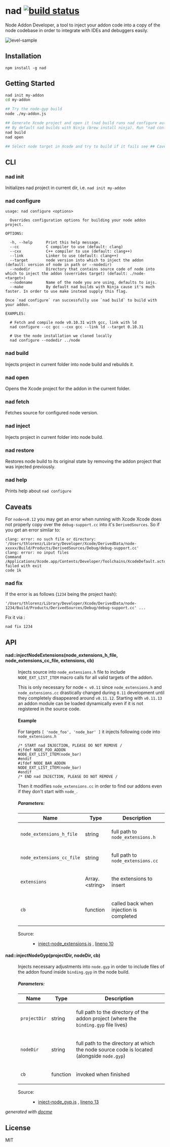 # nad [![build status](https://secure.travis-ci.org/thlorenz/nad.png?branch=master)](http://travis-ci.org/thlorenz/nad)

Node Addon Developer, a tool to inject your addon code into a copy of the node codebase in order to integrate with IDEs and debuggers easily.

![level-sample](https://raw.githubusercontent.com/thlorenz/nad/master/assets/level-sample.png)

## Installation

    npm install -g nad

## Getting Started

```sh
nad init my-addon
cd my-addon

## Try the node-gyp build
node ./my-addon.js

## Generate Xcode project and open it (nad build runs nad configure automatically with defaults)
## By default nad builds with Ninja (brew install ninja). Run "nad configure --make" build with Make instead.
nad build
nad open

## Select node target in Xcode and try to build if it fails see ## Caveats and nad fix
```

## CLI

### nad init

Initializes nad project in current dir, i.e. `nad init my-addon`

### nad configure

```
usage: nad configure <options> 

  Overrides configuration options for building your node addon project.

OPTIONS:

  -h, --help      Print this help message.
  --cc            C compiler to use (default: clang)
  --cxx           C++ compiler to use (default: clang++)
  --link          Linker to use (default: clang++)
  --target        node version into which to inject the addon (default: version of node in path or --nodedir)
  --nodedir       Directory that contains source code of node into which to inject the addon (overrides target) (default: ./node-<target>)
  --nodename      Name of the node you are using, defaults to iojs.
  --make          By default nad builds with Ninja cause it's much faster. In order to use make instead supply this flag.

Once `nad configure` ran successfully use `nad build` to build with your addon.

EXAMPLES:

  # Fetch and compile node v0.10.31 with gcc, link with ld
  nad configure --cc gcc --cxx gcc --link ld --target 0.10.31

  # Use the node installation we cloned locally
  nad configure --nodedir ../node

```

### nad build

Injects project in current folder into node build and rebuilds it.

### nad open

Opens the Xcode project for the addon in the current folder.

### nad fetch

Fetches source for configured node version.

### nad inject

Injects project in current folder into node build.

### nad restore

Restores node build to its original state by removing the addon project that was injected previously.

### nad help

Prints help about `nad configure`

## Caveats 

For `node<v0.12` you may get an error when running with Xcode
Xcode does not properly copy over the `debug-support.cc` into it's `DerivedSources`. So if you get an error similar to:

```
clang: error: no such file or directory:
'/Users/thlorenz/Library/Developer/Xcode/DerivedData/node-xxxxx/Build/Products/DerivedSources/Debug/debug-support.cc'
clang: error: no input files
Command /Applications/Xcode.app/Contents/Developer/Toolchains/XcodeDefault.xctoolchain/usr/bin/clang failed with exit
code 1k
```

### nad fix

If the error is as follows (`1234` being the project hash):

```
'/Users/thlorenz/Library/Developer/Xcode/DerivedData/node-1234/Build/Products/DerivedSources/Debug/debug-support.cc' ...
```

Fix it via :

```
nad fix 1234
```

## API

<!-- START docme generated API please keep comment here to allow auto update -->
<!-- DON'T EDIT THIS SECTION, INSTEAD RE-RUN docme TO UPDATE -->

<div>
<div class="jsdoc-githubify">
<section>
<article>
<div class="container-overview">
<dl class="details">
</dl>
</div>
<dl>
<dt>
<h4 class="name" id="nad::injectNodeExtensions"><span class="type-signature"></span>nad::injectNodeExtensions<span class="signature">(node_extensions_h_file, node_extensions_cc_file, extensions, cb)</span><span class="type-signature"></span></h4>
</dt>
<dd>
<div class="description">
<p>Injects source into <code>node_extensions.h</code> file to include <code>NODE_EXT_LIST_ITEM</code> macro calls for all valid targets of the addon.</p>
<p>This is only necessary for node <code>&lt; v0.11</code> since <code>node_extensions.h</code> and <code>node_extensions.cc</code>
drastically changed during <code>0.11</code> development until they completely disappeared around <code>v0.11.12</code>.
Starting with <code>v0.11.13</code> an addon module can be loaded dynamically even if it is not registered in the source code.</p>
<h4>Example</h4>
<p>For targets <code>[ 'node_foo', 'node_bar' ]</code> it injects following code into <code>node_extensions.h</code></p>
<pre><code>/* START nad INJECTION, PLEASE DO NOT REMOVE /
#ifdef NODE_FOO_ADDON
NODE_EXT_LIST_ITEM(node_bar)
#endif
#ifdef NODE_BAR_ADDON
NODE_EXT_LIST_ITEM(node_bar)
#endif
/* END nad INJECTION, PLEASE DO NOT REMOVE /</code></pre>
<p>Then it modifies <code>node_extensions.cc</code> in order to find our addons even if they don't start with <code>node_</code>.</p>
</div>
<h5>Parameters:</h5>
<table class="params">
<thead>
<tr>
<th>Name</th>
<th>Type</th>
<th class="last">Description</th>
</tr>
</thead>
<tbody>
<tr>
<td class="name"><code>node_extensions_h_file</code></td>
<td class="type">
<span class="param-type">string</span>
</td>
<td class="description last"><p>full path to <code>node_extensions.h</code></p></td>
</tr>
<tr>
<td class="name"><code>node_extensions_cc_file</code></td>
<td class="type">
<span class="param-type">string</span>
</td>
<td class="description last"><p>full path to <code>node_extensions.cc</code></p></td>
</tr>
<tr>
<td class="name"><code>extensions</code></td>
<td class="type">
<span class="param-type">Array.&lt;string></span>
</td>
<td class="description last"><p>the  extensions to insert</p></td>
</tr>
<tr>
<td class="name"><code>cb</code></td>
<td class="type">
<span class="param-type">function</span>
</td>
<td class="description last"><p>called back when injection is completed</p></td>
</tr>
</tbody>
</table>
<dl class="details">
<dt class="tag-source">Source:</dt>
<dd class="tag-source"><ul class="dummy">
<li>
<a href="https://github.com/thlorenz/nad/blob/master/inject-node_extensions.js">inject-node_extensions.js</a>
<span>, </span>
<a href="https://github.com/thlorenz/nad/blob/master/inject-node_extensions.js#L10">lineno 10</a>
</li>
</ul></dd>
</dl>
</dd>
<dt>
<h4 class="name" id="nad::injectNodeGyp"><span class="type-signature"></span>nad::injectNodeGyp<span class="signature">(projectDir, nodeDir, cb)</span><span class="type-signature"></span></h4>
</dt>
<dd>
<div class="description">
<p>Injects necessary adjustments into <code>node.gyp</code> in order to include files of the addon found inside <code>binding.gyp</code>
in the node build.</p>
</div>
<h5>Parameters:</h5>
<table class="params">
<thead>
<tr>
<th>Name</th>
<th>Type</th>
<th class="last">Description</th>
</tr>
</thead>
<tbody>
<tr>
<td class="name"><code>projectDir</code></td>
<td class="type">
<span class="param-type">string</span>
</td>
<td class="description last"><p>full path to the directory of the addon project (where the <code>binding.gyp</code> file lives)</p></td>
</tr>
<tr>
<td class="name"><code>nodeDir</code></td>
<td class="type">
<span class="param-type">string</span>
</td>
<td class="description last"><p>full path to the directory at which the node source code is located (alongside <code>node.gyp</code>)</p></td>
</tr>
<tr>
<td class="name"><code>cb</code></td>
<td class="type">
<span class="param-type">function</span>
</td>
<td class="description last"><p>invoked when finished</p></td>
</tr>
</tbody>
</table>
<dl class="details">
<dt class="tag-source">Source:</dt>
<dd class="tag-source"><ul class="dummy">
<li>
<a href="https://github.com/thlorenz/nad/blob/master/inject-node_gyp.js">inject-node_gyp.js</a>
<span>, </span>
<a href="https://github.com/thlorenz/nad/blob/master/inject-node_gyp.js#L13">lineno 13</a>
</li>
</ul></dd>
</dl>
</dd>
</dl>
</article>
</section>
</div>

*generated with [docme](https://github.com/thlorenz/docme)*
</div>
<!-- END docme generated API please keep comment here to allow auto update -->

## License

MIT

